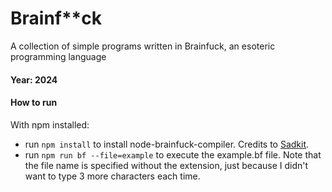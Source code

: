 # Brainf**ck
A collection of simple programs written in Brainfuck, an esoteric programming language

#### Year: 2024

#### How to run
With npm installed:
- run ```npm install``` to install node-brainfuck-compiler. Credits to [Sadkit](https://github.com/Sadkit).
- run ```npm run bf --file=example``` to execute the example.bf file. Note that the file name is specified without the extension, just because I didn't want to type 3 more characters each time.